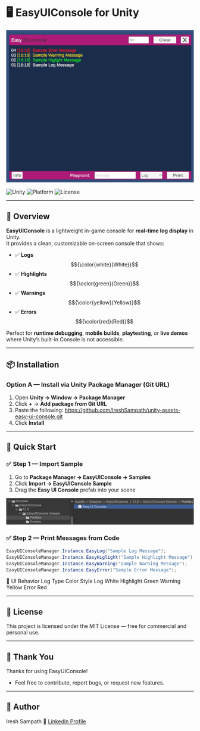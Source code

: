 # 🖥️ EasyUIConsole for Unity

![EasyUIConsole Preview](Docs/Preview.png)

![Unity](https://img.shields.io/badge/Unity-2022.3%2B-green.svg)
![Platform](https://img.shields.io/badge/Platform-PC%20%7C%20Android%20%7C%20iOS%20%7C%20WebGL%20%7C%20Editor-lightgrey.svg)
![License](https://img.shields.io/badge/License-MIT-blue.svg)

---

## 🚀 Overview

**EasyUIConsole** is a lightweight in-game console for **real-time log display** in Unity.  
It provides a clean, customizable on-screen console that shows:

- ✅ **Logs** $${\color{white}(White)}$$
- ✅ **Highlights** $${\color{green}(Green)}$$
- ✅ **Warnings** $${\color{yellow}(Yellow)}$$
- ✅ **Errors** $${\color{red}(Red)}$$

Perfect for **runtime debugging**, **mobile builds**, **playtesting**, or **live demos** where Unity’s built-in Console is not accessible.

---

## 📦 Installation

### Option A — Install via Unity Package Manager (Git URL)

1. Open **Unity → Window → Package Manager**
2. Click **+** → **Add package from Git URL**
3. Paste the following:
https://github.com/IreshSampath/unity-assets-easy-ui-console.git
4. Click **Install**

---

## 🧰 Quick Start

### ✅ Step 1 — Import Sample

1. Go to **Package Manager → EasyUIConsole → Samples**
3. Click **Import  → EasyUIConsole Sample**
4. Drag the **Easy UI Console** prefab into your scene
   
![Easy UIConsole Prefab Preview](Docs/Prefab.png)

### ✅ Step 2 — Print Messages from Code

```csharp
EasyUIConsoleManager.Instance.EasyLog("Sample Log Message");
EasyUIConsoleManager.Instance.EasyHiglight("Sample Highlight Message");
EasyUIConsoleManager.Instance.EasyWarning("Sample Warning Message");
EasyUIConsoleManager.Instance.EasyError("Sample Error Message");
```

🎨 UI Behavior
Log Type	Color Style
Log	White
Highlight	Green
Warning	Yellow
Error	Red

---

## 📜 License
This project is licensed under the MIT License — free for commercial and personal use.

---

## 🙏 Thank You
Thanks for using EasyUIConsole!
- Feel free to contribute, report bugs, or request new features.

---

## 👤 Author
Iresh Sampath 🔗 [LinkedIn Profile](https://www.linkedin.com/in/ireshsampath/)
